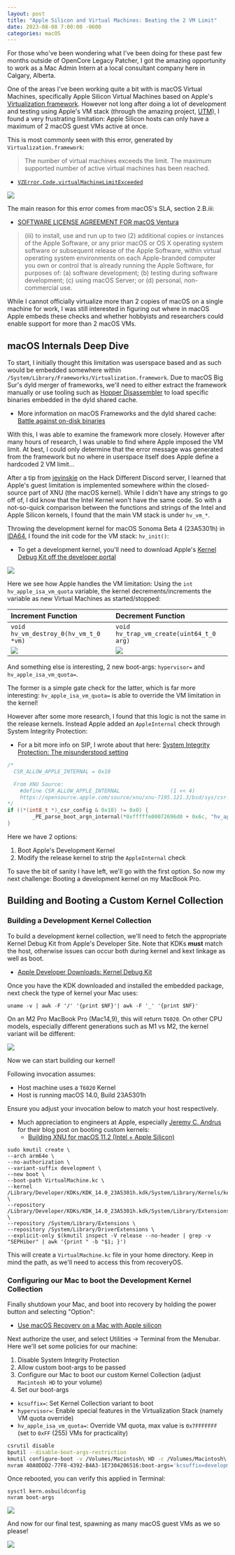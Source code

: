 ```yaml
---
layout: post
title: "Apple Silicon and Virtual Machines: Beating the 2 VM Limit"
date: 2023-08-08 7:00:00 -0600
categories: macOS
---
```


For those who've been wondering what I've been doing for these past few months outside of OpenCore Legacy Patcher, I got the amazing opportunity to work as a Mac Admin Intern at a local consultant company here in Calgary, Alberta.

One of the areas I've been working quite a bit with is macOS Virtual Machines, specifically Apple Silicon Virtual Machines based on Apple's [Virtualization framework](https://developer.apple.com/documentation/virtualization). However not long after doing a lot of development and testing using Apple's VM stack (through the amazing project, [UTM](https://github.com/utmapp/UTM)), I found a very frustrating limitation: Apple Silicon hosts can only have a maximum of 2 macOS guest VMs active at once.

This is most commonly seen with this error, generated by `Virtualization.framework`:

> The number of virtual machines exceeds the limit. The maximum supported number of active virtual machines has been reached.

* [`VZError.Code.virtualMachineLimitExceeded`](https://developer.apple.com/documentation/virtualization/vzerror/code/virtualmachinelimitexceeded)

![](/images/posts/2023-08-08-AS-VM/UTM-Max-VM-Limit.png)

The main reason for this error comes from macOS's SLA, section 2.B.iii:

* [SOFTWARE LICENSE AGREEMENT FOR macOS Ventura](https://www.apple.com/legal/sla/docs/macOSVentura.pdf)

> (iii) to install, use and run up to two (2) additional copies or instances of the Apple Software, or any prior macOS or OS X operating system software or subsequent release of the Apple Software, within virtual operating system environments on each Apple-branded computer you own or control that is already running the Apple Software, for purposes of: (a) software development; (b) testing during software development; (c) using macOS Server; or (d) personal, non-commercial use.

While I cannot officially virtualize more than 2 copies of macOS on a single machine for work, I was still interested in figuring out where in macOS Apple embeds these checks and whether hobbyists and researchers could enable support for more than 2 macOS VMs.

## macOS Internals Deep Dive

To start, I initially thought this limitation was userspace based and as such would be embedded somewhere within `/System/Library/Frameworks/Virtualization.framework`. Due to macOS Big Sur's dyld merger of frameworks, we'll need to either extract the framework manually or use tooling such as [Hopper Disassembler](https://www.hopperapp.com) to load specific binaries embedded in the dyld shared cache.

* More information on macOS Frameworks and the dyld shared cache: [Battle against on-disk binaries](https://khronokernel.github.io/macos/2022/11/01/LEGACY-METAL-PART-1.html#battle-against-on-disk-binaries)

With this, I was able to examine the framework more closely. However after many hours of research, I was unable to find where Apple imposed the VM limit. At best, I could only determine that the error message was generated from the framework but no where in userspace itself does Apple define a hardcoded 2 VM limit...

After a tip from [jevinskie](https://github.com/jevinskie) on the Hack Different Discord server, I learned that Apple's guest limitation is implemented somewhere within the closed-source part of XNU (the macOS kernel). While I didn't have any strings to go off of, I did know that the Intel Kernel won't have the same code. So with a not-so-quick comparison between the functions and strings of the Intel and Apple Silicon kernels, I found that the main VM stack is under `hv_vm_*`.

Throwing the development kernel for macOS Sonoma Beta 4 (23A5301h) in [IDA64](https://hex-rays.com/ida-pro/), I found the init code for the VM stack: `hv_init()`:

* To get a development kernel, you'll need to download Apple's [Kernel Debug Kit off the developer portal](https://developer.apple.com/download/all/?q=Kernel%20Debug%20Kit)

![](/images/posts/2023-08-08-AS-VM/IDA-XNU-HV-Init.png)

Here we see how Apple handles the VM limitation: Using the `int hv_apple_isa_vm_quota` variable, the kernel decrements/increments the variable as new Virtual Machines as started/stopped:

| Increment Function | Decrement Function |
| :----------------- | :----------------- |
| `void hv_vm_destroy_0(hv_vm_t_0 *vm)` | `void hv_trap_vm_create(uint64_t_0 arg)` |
| ![](/images/posts/2023-08-08-AS-VM/IDA-XNU-HV-Destroy.png) | ![](/images/posts/2023-08-08-AS-VM/IDA-XNU-HV-Create.png)


And something else is interesting, 2 new boot-args: `hypervisor=` and `hv_apple_isa_vm_quota=`.

The former is a simple gate check for the latter, which is far more interesting: `hv_apple_isa_vm_quota=` is able to override the VM limitation in the kernel!

However after some more research, I found that this logic is not the same in the release kernels. Instead Apple added an `AppleInternal` check through System Integrity Protection:

* For a bit more info on SIP, I wrote about that here: [System Integrity Protection: The misunderstood setting](https://khronokernel.github.io/macos/2022/12/09/SIP.html)

```c
/*
  CSR_ALLOW_APPLE_INTERNAL = 0x10

  From XNU Source:
    #define CSR_ALLOW_APPLE_INTERNAL                (1 << 4)
    https://opensource.apple.com/source/xnu/xnu-7195.121.3/bsd/sys/csr.h.auto.html
*/
if ((*(int8_t *)_csr_config & 0x10) != 0x0) {
        _PE_parse_boot_argn_internal(*0xfffffe00072696d0 + 0x6c, "hv_apple_isa_vm_quota", 0xfffffe0007b58410, 0x4, 0x0);
}
```

Here we have 2 options:
1. Boot Apple's Development Kernel
2. Modify the release kernel to strip the `AppleInternal` check

To save the bit of sanity I have left, we'll go with the first option. So now my next challenge: Booting a development kernel on my MacBook Pro.


## Building and Booting a Custom Kernel Collection


### Building a Development Kernel Collection

To build a development kernel collection, we'll need to fetch the appropriate Kernel Debug Kit from Apple's Developer Site. Note that KDKs **must** match the host, otherwise issues can occur both during kernel and kext linkage as well as boot.

* [Apple Developer Downloads: Kernel Debug Kit](https://developer.apple.com/download/all/?q=Kernel%20Debug%20Kit)

Once you have the KDK downloaded and installed the embedded package, next check the type of kernel your Mac uses:

```
uname -v | awk -F '/' '{print $NF}'| awk -F '_' '{print $NF}'
```

On an M2 Pro MacBook Pro (Mac14,9), this will return `T6020`. On other CPU models, especially different generations such as M1 vs M2, the kernel variant will be different:

![](/images/posts/2023-08-08-AS-VM/Terminal-Kernel-Variant.png)

Now we can start building our kernel!

Following invocation assumes:
- Host machine uses a `T6020` Kernel
- Host is running macOS 14.0, Build 23A5301h

Ensure you adjust your invocation below to match your host respectively.

* Much appreciation to engineers at Apple, especially [Jeremy C. Andrus](https://twitter.com/afrojer) for their blog post on booting custom kernels:
  * [Building XNU for macOS 11.2 (Intel + Apple Silicon)](https://kernelshaman.blogspot.com/2021/02/building-xnu-for-macos-112-intel-apple.html)

```
sudo kmutil create \
--arch arm64e \
--no-authorization \
--variant-suffix development \
--new boot \
--boot-path VirtualMachine.kc \
--kernel /Library/Developer/KDKs/KDK_14.0_23A5301h.kdk/System/Library/Kernels/kernel.development.t6020 \
--repository /Library/Developer/KDKs/KDK_14.0_23A5301h.kdk/System/Library/Extensions \
--repository /System/Library/Extensions \
--repository /System/Library/DriverExtensions \
--explicit-only $(kmutil inspect -V release --no-header | grep -v "SEPHiber" | awk '{print " -b "$1; }')
```

This will create a `VirtualMachine.kc` file in your home directory. Keep in mind the path, as we'll need to access this from recoveryOS.


### Configuring our Mac to boot the Development Kernel Collection

Finally shutdown your Mac, and boot into recovery by holding the power button and selecting "Option":
* [Use macOS Recovery on a Mac with Apple silicon](https://support.apple.com/en-ca/guide/mac-help/mchl82829c17/mac)

Next authorize the user, and select Utilities -> Terminal from the Menubar. Here we'll set some policies for our machine:

1. Disable System Integrity Protection
2. Allow custom boot-args to be passed
3. Configure our Mac to boot our custom Kernel Collection (adjust `Macintosh HD` to your volume)
4. Set our boot-args
  - `kcsuffix=`: Set Kernel Collection variant to boot
  - `hypervisor=`: Enable special features in the Virtualization Stack (namely VM quota override)
  - `hv_apple_isa_vm_quota=`: Override VM quota, max value is `0x7FFFFFFF` (set to `0xFF` (255) VMs for practicality)

```sh
csrutil disable
bputil --disable-boot-args-restriction
kmutil configure-boot -v /Volumes/Macintosh\ HD -c /Volumes/Macintosh\ HD/Users/*/VirtualMachine.kc
nvram 40A0DDD2-77F8-4392-B4A3-1E7304206516:boot-args='kcsuffix=development hypervisor=0x1 hv_apple_isa_vm_quota=0xFF'
```

Once rebooted, you can verify this applied in Terminal:

```
sysctl kern.osbuildconfig
nvram boot-args
```

![](/images/posts/2023-08-08-AS-VM/Terminal-Booted-Changes.png)


And now for our final test, spawning as many macOS guest VMs as we so please!

![](/images/posts/2023-08-08-AS-VM/UTM-9-VMs-Active.png)




